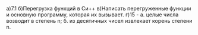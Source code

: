 а)7.1
б)Перегрузка функций в Си++
в)Написать перегруженные функции и основную программу, которая их вызывает.
г)15 - а. целые числа возводит в степень n;
       б. из десятичных чисел извлекает корень степени n.